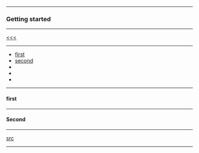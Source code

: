 
---

### Getting started

---

[<<<](https://github.com/ttltrk/ELSE/blob/master/SHELL/BUM/BUM.MD)

---

* <a href="#">first</a>
* <a href="#">second</a>
* <a href="#"></a>
* <a href="#"></a>
* <a href="#"></a>

---

<h4 id="">first</h4>

---

<h4 id="">Second</h4>

---

[src](https://www.tutorialspoint.com/unix/unix-getting-started.htm)

---
